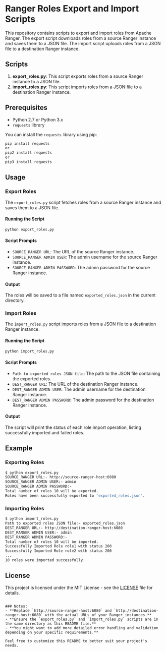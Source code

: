 # Ranger Roles Export and Import Scripts

This repository contains scripts to export and import roles from Apache Ranger. 
The export script downloads roles from a source Ranger instance and saves them to a JSON file. 
The import script uploads roles from a JSON file to a destination Ranger instance.

## Scripts

1. **export_roles.py**: This script exports roles from a source Ranger instance to a JSON file.
2. **import_roles.py**: This script imports roles from a JSON file to a destination Ranger instance.

## Prerequisites

- Python 2.7 or Python 3.x
- `requests` library

You can install the `requests` library using pip:

```bash
pip install requests
or
pip2 install requests
or
pip3 install requests
```

## Usage

### Export Roles

The `export_roles.py` script fetches roles from a source Ranger instance and saves them to a JSON file.

#### Running the Script

```bash
python export_roles.py
```

#### Script Prompts

- `SOURCE_RANGER URL`: The URL of the source Ranger instance.
- `SOURCE_RANGER ADMIN USER`: The admin username for the source Ranger instance.
- `SOURCE_RANGER ADMIN PASSWORD`: The admin password for the source Ranger instance.

#### Output

The roles will be saved to a file named `exported_roles.json` in the current directory.

### Import Roles

The `import_roles.py` script imports roles from a JSON file to a destination Ranger instance.

#### Running the Script

```bash
python import_roles.py
```

#### Script Prompts

- `Path to exported roles JSON file`: The path to the JSON file containing the exported roles.
- `DEST_RANGER URL`: The URL of the destination Ranger instance.
- `DEST_RANGER ADMIN USER`: The admin username for the destination Ranger instance.
- `DEST_RANGER ADMIN PASSWORD`: The admin password for the destination Ranger instance.

#### Output

The script will print the status of each role import operation, listing successfully imported and failed roles.

## Example

### Exporting Roles

```bash
$ python export_roles.py
SOURCE_RANGER URL:- http://source-ranger-host:6080
SOURCE_RANGER ADMIN USER:- admin
SOURCE_RANGER ADMIN PASSWORD:-
Total number of roles 10 will be exported.
Roles have been successfully exported to 'exported_roles.json'.
```

### Importing Roles

```bash
$ python import_roles.py
Path to exported roles JSON file:- exported_roles.json
DEST_RANGER URL:- http://destination-ranger-host:6080
DEST_RANGER ADMIN USER:- admin
DEST_RANGER ADMIN PASSWORD:-
Total number of roles 10 will be imported.
Successfully Imported Role role1 with status 200
Successfully Imported Role role2 with status 200
...
10 roles were imported successfully.
```

## License

This project is licensed under the MIT License - see the [LICENSE](LICENSE) file for details.
```

### Notes:
- **Replace `http://source-ranger-host:6080` and `http://destination-ranger-host:6080` with the actual URLs of your Ranger instances.**
- **Ensure the `export_roles.py` and `import_roles.py` scripts are in the same directory as this README file.**
- **You might want to add more detailed error handling and validation depending on your specific requirements.**

Feel free to customize this README to better suit your project's needs.
